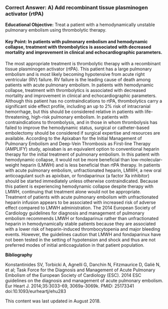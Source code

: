 
### Correct Answer: A) Add recombinant tissue plasminogen activator (rtPA) 

**Educational Objective:** Treat a patient with a hemodynamically unstable pulmonary embolism using thrombolytic therapy.

#### **Key Point:** In patients with pulmonary embolism and hemodynamic collapse, treatment with thrombolytics is associated with decreased mortality and improvement in clinical and echocardiographic parameters.

The most appropriate treatment is thrombolytic therapy with a recombinant tissue plasminogen activator (rtPA). This patient has a large pulmonary embolism and is most likely becoming hypotensive from acute right ventricular (RV) failure. RV failure is the leading cause of death among patients with acute pulmonary embolism. In patients with hemodynamic collapse, treatment with thrombolytics is associated with decreased mortality and improvement in clinical and echocardiographic parameters. Although this patient has no contraindications to rtPA, thrombolytics carry a significant side effect profile, including an up to 2% risk of intracranial hemorrhage, but this should be considered relative in patients with life-threatening, high-risk pulmonary embolism. In patients with contraindications to thrombolysis, and in those in whom thrombolysis has failed to improve the hemodynamic status, surgical or catheter-based embolectomy should be considered if surgical expertise and resources are available.
According to the Apixaban for the Initial Management of Pulmonary Embolism and Deep-Vein Thrombosis as First-line Therapy (AMPLIFY) study, apixaban is an equivalent option to conventional heparin therapy for the initial treatment of pulmonary embolism. In this patient with hemodynamic collapse, it would not be more beneficial than low-molecular-weight heparin (LMWH) and is less beneficial than rtPA therapy.
In patients with acute pulmonary embolism, unfractionated heparin, LMWH, a new oral anticoagulant such as apixiban, or fondaparinux (a factor Xa inhibitor) should be started immediately unless otherwise contraindicated. Because this patient is experiencing hemodynamic collapse despite therapy with LMWH, continuing that treatment alone would not be appropriate.
Treatment of patients with acute pulmonary embolism with unfractionated heparin infusion appears to be associated with increased risk of adverse effect compared to LMWH administration. The 2014 European Society of Cardiology guidelines for diagnosis and management of pulmonary embolism recommends LMWH or fondaparinux rather than unfractionated heparin in hemodynamically stable patients because they are associated with a lower risk of heparin-induced thrombocytopenia and major bleeding events. However, the guidelines caution that LMWH and fondaparinux have not been tested in the setting of hypotension and shock and thus are not preferred modes of initial anticoagulation in that patient population.

**Bibliography**

Konstantinides SV, Torbicki A, Agnelli G, Danchin N, Fitzmaurice D, Galiè N, et al; Task Force for the Diagnosis and Management of Acute Pulmonary Embolism of the European Society of Cardiology (ESC). 2014 ESC guidelines on the diagnosis and management of acute pulmonary embolism. Eur Heart J. 2014;35:3033-69, 3069a-3069k. PMID: 25173341 doi:10.1093/eurheartj/ehu283

This content was last updated in August 2018.